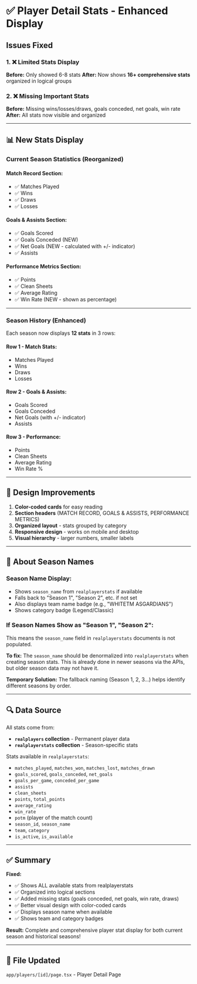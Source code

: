 # ✅ Player Detail Stats - Enhanced Display

## Issues Fixed

### 1. ❌ Limited Stats Display
**Before:** Only showed 6-8 stats
**After:** Now shows **16+ comprehensive stats** organized in logical groups

### 2. ❌ Missing Important Stats
**Before:** Missing wins/losses/draws, goals conceded, net goals, win rate
**After:** All stats now visible and organized

---

## 📊 New Stats Display

### Current Season Statistics (Reorganized)

#### **Match Record** Section:
- ✅ Matches Played
- ✅ Wins
- ✅ Draws
- ✅ Losses

#### **Goals & Assists** Section:
- ✅ Goals Scored
- ✅ Goals Conceded (NEW)
- ✅ Net Goals (NEW - calculated with +/- indicator)
- ✅ Assists

#### **Performance Metrics** Section:
- ✅ Points
- ✅ Clean Sheets
- ✅ Average Rating
- ✅ Win Rate (NEW - shown as percentage)

---

### Season History (Enhanced)

Each season now displays **12 stats** in 3 rows:

#### **Row 1 - Match Stats:**
- Matches Played
- Wins
- Draws
- Losses

#### **Row 2 - Goals & Assists:**
- Goals Scored
- Goals Conceded
- Net Goals (with +/- indicator)
- Assists

#### **Row 3 - Performance:**
- Points
- Clean Sheets
- Average Rating
- Win Rate %

---

## 🎨 Design Improvements

1. **Color-coded cards** for easy reading
2. **Section headers** (MATCH RECORD, GOALS & ASSISTS, PERFORMANCE METRICS)
3. **Organized layout** - stats grouped by category
4. **Responsive design** - works on mobile and desktop
5. **Visual hierarchy** - larger numbers, smaller labels

---

## 📝 About Season Names

### Season Name Display:
- Shows `season_name` from `realplayerstats` if available
- Falls back to "Season 1", "Season 2", etc. if not set
- Also displays team name badge (e.g., "WHITETM ASGARDIANS")
- Shows category badge (Legend/Classic)

### If Season Names Show as "Season 1", "Season 2":
This means the `season_name` field in `realplayerstats` documents is not populated.

**To fix:** The `season_name` should be denormalized into `realplayerstats` when creating season stats. This is already done in newer seasons via the APIs, but older season data may not have it.

**Temporary Solution:** The fallback naming (Season 1, 2, 3...) helps identify different seasons by order.

---

## 🔍 Data Source

All stats come from:
- **`realplayers` collection** - Permanent player data
- **`realplayerstats` collection** - Season-specific stats

Stats available in `realplayerstats`:
- `matches_played`, `matches_won`, `matches_lost`, `matches_drawn`
- `goals_scored`, `goals_conceded`, `net_goals`
- `goals_per_game`, `conceded_per_game`
- `assists`
- `clean_sheets`
- `points`, `total_points`
- `average_rating`
- `win_rate`
- `potm` (player of the match count)
- `season_id`, `season_name`
- `team`, `category`
- `is_active`, `is_available`

---

## ✅ Summary

**Fixed:**
- ✅ Shows ALL available stats from realplayerstats
- ✅ Organized into logical sections
- ✅ Added missing stats (goals conceded, net goals, win rate, draws)
- ✅ Better visual design with color-coded cards
- ✅ Displays season name when available
- ✅ Shows team and category badges

**Result:** Complete and comprehensive player stat display for both current season and historical seasons!

---

## 📱 File Updated

`app/players/[id]/page.tsx` - Player Detail Page

